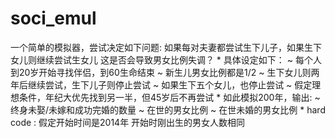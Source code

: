 soci_emul
=========
一个简单的模拟器，尝试决定如下问题:
 如果每对夫妻都尝试生下儿子，如果生下女儿则继续尝试生女儿
 这是否会导致男女比例失调？
 *
具体设定如下：
~ 每个人到20岁开始寻找伴侣，到60生命结束
~ 新生儿男女比例都是1/2
~ 生下女儿则两年后继续尝试，生下儿子则停止尝试
~ 如果生下五个女儿，也停止尝试
~ 假定理想条件，年纪大优先找到另一半，但45岁后不再尝试
 *
如此模拟200年，输出:
~ 终身未娶/未嫁和成功完婚的数量
~ 在世的男女比例
~ 在世未婚的男女比例
 *
hard code :
假定开始时间是2014年
开始时刚出生的男女人数相同

